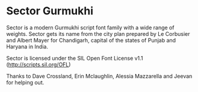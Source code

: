 # Sector Gurmukhi
Sector is a modern Gurmukhi script font family with a wide range of weights. Sector gets its name from the city plan prepared by Le Corbusier and Albert Mayer for Chandigarh, capital of the states of Punjab and Haryana in India.

Sector is licensed under the SIL Open Font License v1.1 (http://scripts.sil.org/OFL)

Thanks to Dave Crossland, Erin Mclaughlin, Alessia Mazzarella and Jeevan for helping out.
